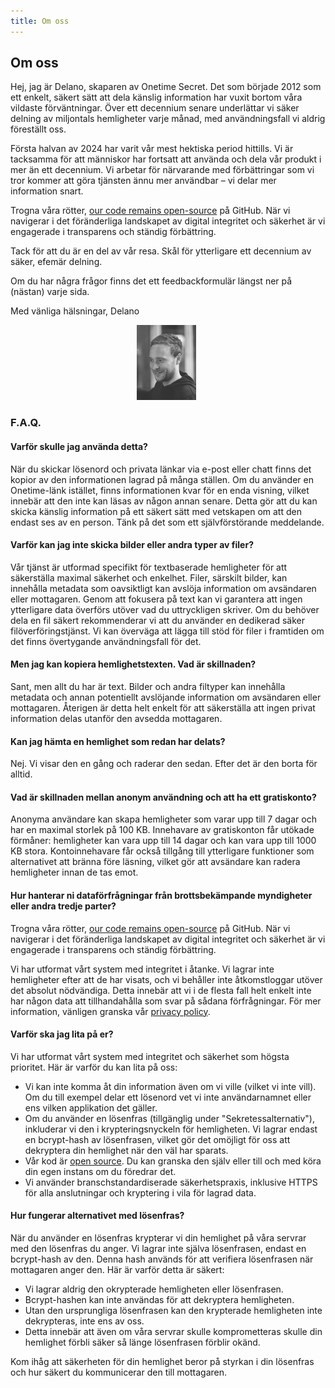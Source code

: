 ```yaml
---
title: Om oss
---
```


<article class="prose dark:prose-invert md:prose-lg lg:prose-xl">
  <h2>
    Om oss
  </h2>

  <p>
    Hej, jag är Delano, skaparen av Onetime Secret. Det som började 2012 som ett enkelt, säkert sätt att dela känslig information har vuxit bortom våra vildaste förväntningar. Över ett decennium senare underlättar vi säker delning av miljontals hemligheter varje månad, med användningsfall vi aldrig föreställt oss.
  </p>

  <p>
    Första halvan av 2024 har varit vår mest hektiska period hittills. Vi är tacksamma för att människor har fortsatt att använda och dela vår produkt i mer än ett decennium. Vi arbetar för närvarande med förbättringar som vi tror kommer att göra tjänsten ännu mer användbar – vi delar mer information snart.
  </p>

  <p>
    Trogna våra rötter, <a href="https://github.com/onetimesecret/onetimesecret">our code remains open-source</a> på GitHub. När vi navigerar i det föränderliga landskapet av digital integritet och säkerhet är vi engagerade i transparens och ständig förbättring.
  </p>

  <p>
    Tack för att du är en del av vår resa. Skål för ytterligare ett decennium av säker, efemär delning.
  </p>

  <p>
    Om du har några frågor finns det ett feedbackformulär längst ner på (nästan) varje sida.
  </p>

  <p>
    Med vänliga hälsningar,
Delano
  </p>

  <p style="margin-left: 40%; margin-right: 40%">
    <a
      href="https://delanotes.com/"
      title="Delano Mandelbaum"><img
        src="/public/etc/img/delano-g.png"
        width="95"
        height="120"
        border="0"
      /></a>
  </p>

  <h3>F.A.Q.</h3>

  <h4>Varför skulle jag använda detta?</h4>
  <p>
    När du skickar lösenord och privata länkar via e-post eller chatt finns det kopior av den informationen lagrad på många ställen. Om du använder en Onetime-länk istället, finns informationen kvar för en enda visning, vilket innebär att den inte kan läsas av någon annan senare. Detta gör att du kan skicka känslig information på ett säkert sätt med vetskapen om att den endast ses av en person. Tänk på det som ett självförstörande meddelande.
  </p>

  <h4>Varför kan jag inte skicka bilder eller andra typer av filer?</h4>
  <p>
    Vår tjänst är utformad specifikt för textbaserade hemligheter för att säkerställa maximal säkerhet och enkelhet. Filer, särskilt bilder, kan innehålla metadata som oavsiktligt kan avslöja information om avsändaren eller mottagaren. Genom att fokusera på text kan vi garantera att ingen ytterligare data överförs utöver vad du uttryckligen skriver. Om du behöver dela en fil säkert rekommenderar vi att du använder en dedikerad säker filöverföringstjänst. Vi kan överväga att lägga till stöd för filer i framtiden om det finns övertygande användningsfall för det.
  </p>

  <h4>Men jag kan kopiera hemlighetstexten. Vad är skillnaden?</h4>
  <p>
    Sant, men allt du har är text. Bilder och andra filtyper kan innehålla metadata och annan potentiellt avslöjande information om avsändaren eller mottagaren. Återigen är detta helt enkelt för att säkerställa att ingen privat information delas utanför den avsedda mottagaren.
  </p>

  <h4>Kan jag hämta en hemlighet som redan har delats?</h4>
  <p>
    Nej. Vi visar den en gång och raderar den sedan. Efter det är den borta för alltid.
  </p>

  <h4>Vad är skillnaden mellan anonym användning och att ha ett gratiskonto?</h4>
  <p>
    Anonyma användare kan skapa hemligheter som varar upp till 7 dagar och har en maximal storlek på 100 KB. Innehavare av gratiskonton får utökade förmåner: hemligheter kan vara upp till 14 dagar och kan vara upp till 1000 KB stora. Kontoinnehavare får också tillgång till ytterligare funktioner som alternativet att bränna före läsning, vilket gör att avsändare kan radera hemligheter innan de tas emot.
  </p>

  <h4>Hur hanterar ni dataförfrågningar från brottsbekämpande myndigheter eller andra tredje parter?</h4>
  <p>
    Trogna våra rötter, <a href="https://github.com/onetimesecret/onetimesecret">our code remains open-source</a> på GitHub. När vi navigerar i det föränderliga landskapet av digital integritet och säkerhet är vi engagerade i transparens och ständig förbättring.
  </p>
  <p>
    Vi har utformat vårt system med integritet i åtanke. Vi lagrar inte hemligheter efter att de har visats, och vi behåller inte åtkomstloggar utöver det absolut nödvändiga. Detta innebär att vi i de flesta fall helt enkelt inte har någon data att tillhandahålla som svar på sådana förfrågningar. För mer information, vänligen granska vår <a href="/privacy">privacy policy</a>.
  </p>

  <h4>Varför ska jag lita på er?</h4>
  <p>
    Vi har utformat vårt system med integritet och säkerhet som högsta prioritet. Här är varför du kan lita på oss:
  </p>
  <ul>
    <li>Vi kan inte komma åt din information även om vi ville (vilket vi inte vill). Om du till exempel delar ett lösenord vet vi inte användarnamnet eller ens vilken applikation det gäller.</li>
    <li>Om du använder en lösenfras (tillgänglig under "Sekretessalternativ"), inkluderar vi den i krypteringsnyckeln för hemligheten. Vi lagrar endast en bcrypt-hash av lösenfrasen, vilket gör det omöjligt för oss att dekryptera din hemlighet när den väl har sparats.</li>
    <li>Vår kod är <a href="https://github.com/onetimesecret/onetimesecret">open source</a>. Du kan granska den själv eller till och med köra din egen instans om du föredrar det.</li>
    <li>Vi använder branschstandardiserade säkerhetspraxis, inklusive HTTPS för alla anslutningar och kryptering i vila för lagrad data.</li>
  </ul>

  <h4>Hur fungerar alternativet med lösenfras?</h4>
  <p>
    När du använder en lösenfras krypterar vi din hemlighet på våra servrar med den lösenfras du anger. Vi lagrar inte själva lösenfrasen, endast en bcrypt-hash av den. Denna hash används för att verifiera lösenfrasen när mottagaren anger den. Här är varför detta är säkert:
  </p>
  <ul>
    <li>Vi lagrar aldrig den okrypterade hemligheten eller lösenfrasen.</li>
    <li>Bcrypt-hashen kan inte användas för att dekryptera hemligheten.</li>
    <li>Utan den ursprungliga lösenfrasen kan den krypterade hemligheten inte dekrypteras, inte ens av oss.</li>
    <li>Detta innebär att även om våra servrar skulle komprometteras skulle din hemlighet förbli säker så länge lösenfrasen förblir okänd.</li>
  </ul>
  <p>
    Kom ihåg att säkerheten för din hemlighet beror på styrkan i din lösenfras och hur säkert du kommunicerar den till mottagaren.
  </p>
</article>

